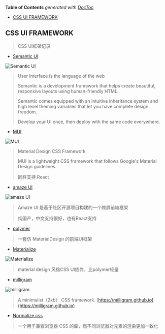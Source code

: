 <!-- START doctoc generated TOC please keep comment here to allow auto update -->
<!-- DON'T EDIT THIS SECTION, INSTEAD RE-RUN doctoc TO UPDATE -->
**Table of Contents**  *generated with [DocToc](https://github.com/thlorenz/doctoc)*

- [CSS UI FRAMEWORK](#css-ui-framework)

<!-- END doctoc generated TOC please keep comment here to allow auto update -->

## CSS UI FRAMEWORK

> CSS UI框架记录

- [Semantic UI](http://semantic-ui.com/)

![Semantic UI](https://camo.githubusercontent.com/fd37a36efc5d224a678609ae94405139399e0fd3/687474703a2f2f7777772e73656d616e7469632d75692e636f6d2f696d616765732f6c6f676f2e706e67)

> User Interface is the language of the web
>
> Semantic is a development framework that helps create beautiful, responsive layouts using human-friendly HTML.
>
> Semantic comes equipped with an intuitive inheritance system and high level theming variables that let you have complete design freedom.
>
> Develop your UI once, then deploy with the same code everywhere.

- [MUI](https://www.muicss.com/)

![MUI](https://camo.githubusercontent.com/4416fb15c39b3d51468fbadce39aa04fafb96032/68747470733a2f2f7777772e6d75696373732e636f6d2f7374617469632f66617669636f6e732f69636f6e2d313932783139322e706e67)

> Material Design CSS Framework
>
> MUI is a lightweight CSS framework that follows Google's Material Design guidelines.
>
> 同样支持 React

- [amaze UI](http://amazeui.org/)

![amaze UI](https://raw.githubusercontent.com/allmobilize/amazeui/master/vendor/amazeui/amazeui-b.png)

> Amaze UI 是基于社区开源项目构建的一个跨屏前端框架
>
> 纯国产，中文支持很好，也有React支持

- [polymer](https://elements.polymer-project.org/)

> 一套仿 MaterialDesign 的前端UI框架

- [Materialize](http://materializecss.com/)

![Materialize](https://camo.githubusercontent.com/4649c8978620e21388d1170b30a9f355d80ae713/68747470733a2f2f7261772e6769746875622e636f6d2f646f6766616c6f2f6d6174657269616c697a652f6d61737465722f696d616765732f6d6174657269616c697a652e676966)

> material design 风格CSS UI插件，比polymer轻量

- [milligram](https://github.com/milligram/milligram)

![milligram](https://camo.githubusercontent.com/d922408dd39d222a2b51a4690f5d5f2f55c719b6/68747470733a2f2f6d696c6c696772616d2e6769746875622e696f2f696d616765732f7468756d626e61696c2e706e67)

> A minimalist（2kb） CSS framework. [https://milligram.github.io](https://milligram.github.io)

- [Normalize.css](http://necolas.github.io/normalize.css/)

> 一个用于兼容浏览器 CSS 的库，然不同浏览器对元素的渲染更加一致化